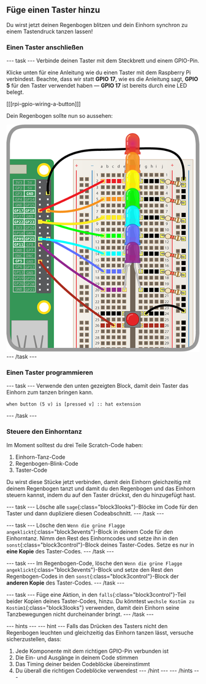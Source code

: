 ## Füge einen Taster hinzu

Du wirst jetzt deinen Regenbogen blitzen und dein Einhorn synchron zu einem Tastendruck tanzen lassen!

### Einen Taster anschließen

--- task --- Verbinde deinen Taster mit dem Steckbrett und einem GPIO-Pin.

Klicke unten für eine Anleitung wie du einen Taster mit dem Raspberry Pi verbindest. Beachte, dass wir statt **GPIO 17**, wie es die Anleitung sagt, **GPIO 5** für den Taster verwendet haben — **GPIO 17** ist bereits durch eine LED belegt.

[[[rpi-gpio-wiring-a-button]]]

Dein Regenbogen sollte nun so aussehen:

![Regenbogen mit Knopf](images/rainbowbutton.png) --- /task ---

### Einen Taster programmieren

--- task --- Verwende den unten gezeigten Block, damit dein Taster das Einhorn zum tanzen bringen kann.

```blocks3
when button (5 v) is [pressed v] :: hat extension
```

--- /task ---

### Steuere den Einhorntanz

Im Moment solltest du drei Teile Scratch-Code haben:

1. Einhorn-Tanz-Code
2. Regenbogen-Blink-Code
3. Taster-Code

Du wirst diese Stücke jetzt verbinden, damit dein Einhorn gleichzeitig mit deinem Regenbogen tanzt und damit du den Regenbogen und das Einhorn steuern kannst, indem du auf den Taster drückst, den du hinzugefügt hast.

--- task --- Lösche alle `sage`{:class="block3looks"}-Blöcke im Code für den Taster und dann dupliziere diesen Codeabschnitt. --- /task ---

--- task --- Lösche den `Wenn die grüne Flagge angeklickt`{:class="block3events"}-Block in deinem Code für den Einhorntanz. Nimm den Rest des Einhorncodes und setze ihn in den `sonst`{:class="block3control"}-Block deines Taster-Codes. Setze es nur in **eine Kopie** des Taster-Codes. --- /task ---

--- task --- Im Regenbogen-Code, lösche den `Wenn die grüne Flagge angeklickt`{:class="block3events"}-Block und setze den Rest den Regenbogen-Codes in den `sonst`{:class="block3control"}-Block der **anderen Kopie** des Taster-Codes. --- /task ---

--- task --- Füge eine Aktion, in den `falls`{:class="block3control"}-Teil beider Kopien deines Taster-Codes, hinzu. Du könntest `wechsle Kostüm zu Kostüm1`{:class="block3looks"} verwenden, damit dein Einhorn seine Tanzbewegungen nicht durcheinander bringt. --- /task ---

--- hints ---
 --- hint --- Falls das Drücken des Tasters nicht den Regenbogen leuchten und gleichzeitig das Einhorn tanzen lässt, versuche sicherzustellen, dass:

1. Jede Komponente mit dem richtigen GPIO-Pin verbunden ist
2. Die Ein- und Ausgänge in deinem Code stimmen
3. Das Timing deiner beiden Codeblöcke übereinstimmt
4. Du überall die richtigen Codeblöcke verwendest
--- /hint ---
--- /hints ---